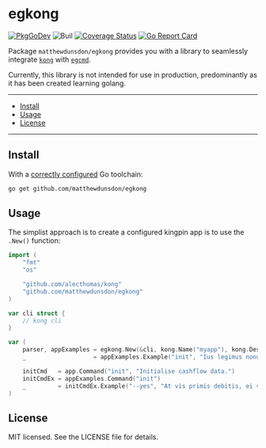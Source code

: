 # egkong
[![PkgGoDev](https://pkg.go.dev/badge/github.com/matthewdunsdon/egkong)](https://pkg.go.dev/github.com/matthewdunsdon/egkong)
![Buil](https://github.com/matthewdunsdon/egcmd/workflows/build/badge.svg)
[![Coverage Status](https://coveralls.io/repos/github/matthewdunsdon/egkong/badge.svg?branch=master)](https://coveralls.io/github/matthewdunsdon/egkong?branch=master)
[![Go Report Card](https://goreportcard.com/badge/github.com/matthewdunsdon/egkong)](https://goreportcard.com/report/github.com/matthewdunsdon/egkong)

Package `matthewdunsdon/egkong` provides you with a library to seamlessly integrate [`kong`](https://github.com/alecthomas/kong) with [`egcmd`](https://github.com/matthewdunsdon/egcmd).

Currently, this library is not intended for use in production, predominantly as it has been created learning golang.

---

* [Install](#install)
* [Usage](#usage)
* [License](./LICENSE)

---

## Install

With a [correctly configured](https://golang.org/doc/install#testing) Go toolchain:

```sh
go get github.com/matthewdunsdon/egkong
```

## Usage

The simplist approach is to create a configured kingpin app is to use the `.New()` function:

```go
import (
	"fmt"
	"os"

	"github.com/alecthomas/kong"
	"github.com/matthewdunsdon/egkong"
)

var cli struct {
	// kong cli
}

var (
	parser, appExamples = egkong.New(&cli, kong.Name("myapp"), kong.Description("This is my app."))
	_                   = appExamples.Example("init", "Ius legimus nonumes te, pri dicat nominavi copiosae id, odio rebum facilis ea pro.")

	initCmd   = app.Command("init", "Initialise cashflow data.")
	initCmdEx = appExamples.Command("init")
	_         = initCmdEx.Example("--yes", "At vis primis debitis, ei verear omittantur signiferumque mei, quo esse aperiri an. Dolore vocent consequuntur pro an, nam no iusto tamquam suscipit.")
)
```

## License

MIT licensed. See the LICENSE file for details.
